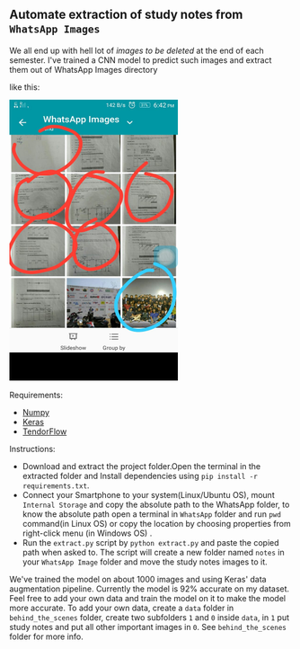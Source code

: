 ## Automate extraction of study notes from `WhatsApp Images`

We all end up with hell lot of _images to be deleted_ at the end of each semester. I've trained a CNN model to predict such images and extract them out of WhatsApp Images directory

like this: 

<img src="behind_the_scenes/image.jpeg" width="300px" height="500px" />


Requirements:

* [Numpy](http://www.numpy.org/)
* [Keras](https://keras.io)
* [TendorFlow](https://www.tensorflow.org/)

Instructions:

* Download and extract the project folder.Open the terminal in the extracted folder and Install dependencies using `pip install -r requirements.txt`. 
* Connect your Smartphone to your system(Linux/Ubuntu OS), mount `Internal Storage` and copy the absolute path to the WhatsApp folder, to know the absolute path open a terminal in `WhatsApp` folder and run `pwd` command(in Linux OS) or copy the location by choosing properties from right-click menu (in Windows OS) . 
* Run the `extract.py` script by `python extract.py` and paste the copied path when asked to. The script will create a new folder named `notes` in your `WhatsApp Image` folder and move the study notes images to it.

We've trained the model on about 1000 images and using Keras' data augmentation pipeline. Currently the model is 92% accurate on my dataset. Feel free to add your own data and train the model on it to make the model more accurate. To add your own data, create a `data` folder in `behind_the_scenes` folder, create two subfolders `1` and `0` inside `data`, in `1` put study notes and put all other important images in `0`. See `behind_the_scenes` folder for more info.


